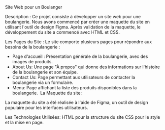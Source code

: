 Site Web pour un Boulanger 

Description :
Ce projet consiste à développer un site web pour une boulangerie. Nous avons commencé par créer une maquette du site en utilisant l'outil de design Figma. Après validation de la maquette, le développement du site a commencé avec HTML et CSS.

Les Pages du Site :
Le site comporte plusieurs pages pour répondre aux besoins de la boulangerie :

- Page d'accueil : Présentation générale de la boulangerie, avec des images de produits.
- About Us: Une page "À propos" qui donne des informations sur l'histoire de la boulangerie et son équipe.
- ⁠Contact Us: Page permettant aux utilisateurs de contacter la boulangerie via un formulaire.
- ⁠Menu: Page affichant la liste des produits disponibles dans la boulangerie.
⁠
La Maquette du site:

La maquette du site a été réalisée à l'aide de Figma, un outil de design populaire pour les interfaces utilisateurs.

Les Technologies Utilisées:
HTML pour la structure du site
CSS pour le style et la mise en page.
